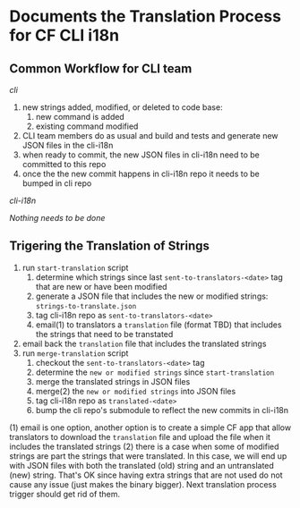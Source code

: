 # Documents the Translation Process for CF CLI i18n

## Common Workflow for CLI team

*cli*

1. new strings added, modified, or deleted to code base:
    1. new command is added 
    1. existing command modified
1. CLI team members do as usual and build and tests and generate new JSON files in the cli-i18n
1. when ready to commit, the new JSON files in cli-i18n need to be committed to this repo
1. once the the new commit happens in cli-i18n repo it needs to be bumped in cli repo

*cli-i18n*

_Nothing needs to be done_

## Trigering the Translation of Strings

1. run `start-translation` script
    1. determine which strings since last `sent-to-translators-<date>` tag that are new or have been modified
    1. generate a JSON file that includes the new or modified strings: `strings-to-translate.json`
    1. tag cli-i18n repo as `sent-to-translators-<date>`
    1. email(1) to translators a `translation` file (format TBD) that includes the strings that need to be transtated
1. email back the `translation` file that includes the translated strings
1. run `merge-translation` script
   1. checkout the `sent-to-translators-<date>` tag
   1. determine the `new or modified strings` since `start-translation`
   1. merge the translated strings in JSON files
   1. merge(2) the `new or modified strings` into JSON files
   1. tag cli-i18n repo as `translated-<date>` 
   1. bump the cli repo's submodule to reflect the new commits in cli-i18n

(1) email is one option, another option is to create a simple CF app that allow translators to download the `translation` file and upload the file when it includes the translated strings
(2) there is a case when some of modified strings are part the strings that were translated. In this case, we will end up with JSON files with both the translated (old) string and an untranslated (new) string. That's OK since having extra strings that are not used do not cause any issue (just makes the binary bigger). Next translation process trigger should get rid of them.
